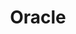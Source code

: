---
layout: category
title:  Oracle
permalink: /category/Oracle
img: /assets/img/title/Oracle.png
---